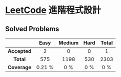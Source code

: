 # [LeetCode](https://leetcode.com) 進階程式設計


## Solved Problems

| | Easy | Medium | Hard | Total |
|:---:|:---:|:---:|:---:|:---:|
| **Accepted** | 2 | 0 | 0 | 1 |
| **Total** | 575 | 1198 | 530 | 2303 |
| **Coverage** | 0.21 % |0 % | 0 % | 0 % |
